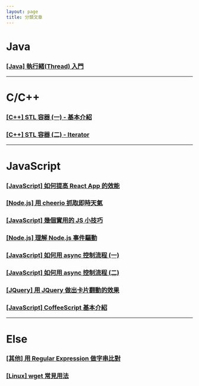 ```yaml
---
layout: page
title: 分類文章
---
```


# Java

### [[Java] 執行緒(Thread) 入門](../2016/06/10/Java-Thread/)

---

# C/C++

### [[C++] STL 容器 (一) - 基本介紹](../2016/06/06/STL1/)

### [[C++] STL 容器 (二) - Iterator](../2016/06/06/STL2/)

---

# JavaScript

### [[JavaScript] 如何提高 React App 的效能](../2016/07/25/react-optimization/)

### [[Node.js] 用 cheerio 抓取即時天氣](../2016/06/07/cheerio-weather/)

### [[JavaScript] 幾個實用的 JS 小技巧](../2016/07/16/JS-tips/)

### [[Node.js] 理解 Node.js 事件驅動](../2016/06/16/nodejs-async/)

### [[JavaScript] 如何用 async 控制流程 (一)](../2016/05/31/async/)

### [[JavaScript] 如何用 async 控制流程 (二)](../2016/06/01/async2/)

### [[JQuery] 用 JQuery 做出卡片翻動的效果](../2016/06/06/jquery-flip/)

### [[JavaScript] CoffeeScript 基本介紹](../2016/06/04/coffeeScript/)

---

# Else

### [[其他] 用 Regular Expression 做字串比對](../2016/06/23/regex/)

### [[Linux] wget 常見用法](../2016/06/15/wget/)

